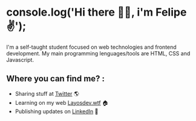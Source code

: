 # console.log('Hi there 👋🏽, i'm Felipe ✌');

I'm a self-taught student focused on web technologies and frontend development. My main programming lenguages/tools are HTML, CSS and Javascript.

## Where you can find me? :
- Sharing stuff at <a href="https://twitter.com/jfelipelayos" target="_blank">Twitter</a> 🌎
- Learning on my web <a href="https://layosdev.wtf/" target="_blank">Layosdev.wtf</a> 🏠
- Publishing updates on <a href="https://www.linkedin.com/in/jfelipelayos/" target="_blank">LinkedIn</a> 💼

